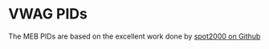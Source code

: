# VWAG PIDs

The MEB PIDs are based on the excellent work done by [spot2000 on Github](https://github.com/spot2000/Volkswagen-MEB-EV-CAN-parameters)